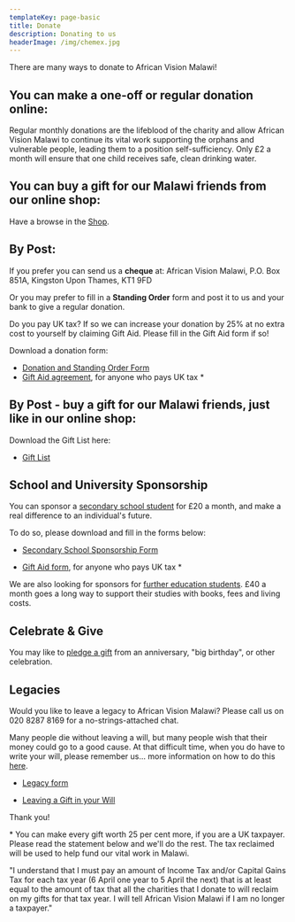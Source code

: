 ```yaml
---
templateKey: page-basic
title: Donate
description: Donating to us
headerImage: /img/chemex.jpg
---
```


There are many ways to donate to African Vision Malawi!

## You can make a one-off or regular donation online:

Regular monthly donations are the lifeblood of the charity and allow African Vision Malawi to continue its vital work supporting the orphans and vulnerable people, leading them to a position self-sufficiency. Only £2 a month will ensure that one child receives safe, clean drinking water.

## You can buy a gift for our Malawi friends from our online shop:

Have a browse in the [Shop](/shop/).

## By Post:

If you prefer you can send us a **cheque** at: African Vision Malawi, P.O. Box 851A, Kingston Upon Thames, KT1 9FD

Or you may prefer to fill in a **Standing Order** form and post it to us and your bank to give a regular donation.

Do you pay UK tax? If so we can increase your donation by 25% at no extra cost to yourself by claiming Gift Aid. Please fill in the Gift Aid form if so!

Download a donation form:

- [Donation and Standing Order Form](http://www.africanvision.org.uk/pdfs/forms/AVM-Standing-Order-Form.pdf)
- [Gift Aid agreement](http://www.africanvision.org.uk/pdfs/forms/email-AVM-Gift-Aid-Form.pdf), for anyone who pays UK tax *

## By Post - buy a gift for our Malawi friends, just like in our online shop:

Download the Gift List here:

- [Gift List](http://www.africanvision.org.uk/africa-vision-news/wp-content/uploads/2016/03/Gift_List.pdf)

## School and University Sponsorship

You can sponsor a [secondary school student](http://www.africanvision.org.uk/projects/secondary-school-sponsorship/) for £20 a month, and make a real difference to an individual's future.

To do so, please download and fill in the forms below:

- [Secondary School Sponsorship Form](http://www.africanvision.org.uk/africa-vision-news/wp-content/uploads/2017/03/secondary-school-sponsorship-form-2017-AVM.pdf)

- [Gift Aid form](http://www.africanvision.org.uk/pdfs/forms/email-AVM-Gift-Aid-Form.pdf), for anyone who pays UK tax \*

We are also looking for sponsors for [further education students](http://www.africanvision.org.uk/projects/university-scholarships/). £40 a month goes a long way to support their studies with books, fees and living costs.

## Celebrate & Give

You may like to [pledge a gift](http://www.africanvision.org.uk/celebrate-and-give/) from an anniversary, "big birthday", or other celebration.

## Legacies

Would you like to leave a legacy to African Vision Malawi? Please call us on 020 8287 8169 for a no-strings-attached chat.

Many people die without leaving a will, but many people wish that their money could go to a good cause. At that difficult time, when you do have to write your will, please remember us... more information on how to do this [here](http://www.africanvision.org.uk/africa-vision-news/wp-content/uploads/2016/01/Leaving-a-Gift-in-your-Will.pdf).

- [Legacy form](http://www.africanvision.org.uk/africa-vision-news/wp-content/uploads/2016/01/Legacy-information.pdf)

- [Leaving a Gift in your Will](http://www.africanvision.org.uk/africa-vision-news/wp-content/uploads/2016/01/Leaving-a-Gift-in-your-Will.pdf)

Thank you!



\* You can make every gift worth 25 per cent more, if you are a UK taxpayer. Please read the statement below and we'll do the rest. The tax reclaimed will be used to help fund our vital work in Malawi.

"I understand that I must pay an amount of Income Tax and/or Capital Gains Tax for each tax year (6 April one year to 5 April the next) that is at least equal to the amount of tax that all the charities that I donate to will reclaim on my gifts for that tax year. I will tell African Vision Malawi if I am no longer a taxpayer."
